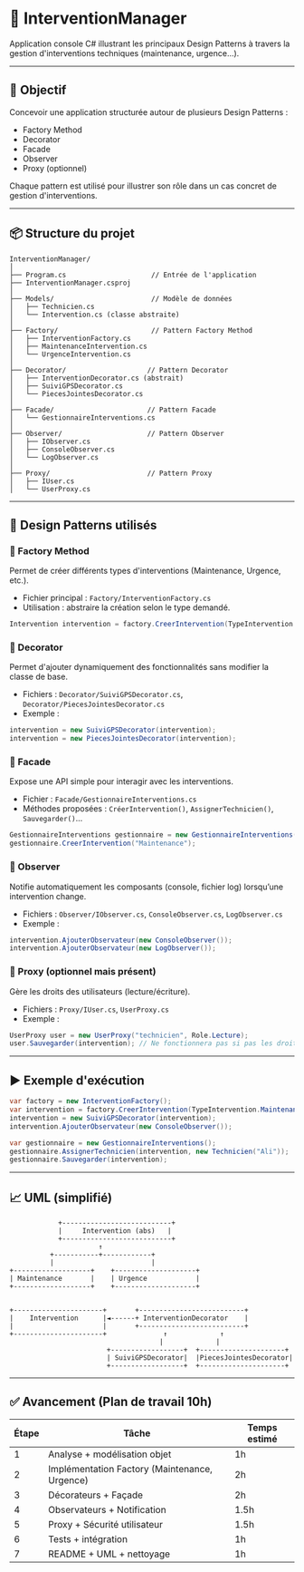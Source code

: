 # 📘 InterventionManager

Application console C# illustrant les principaux Design Patterns à travers la gestion d'interventions techniques (maintenance, urgence...).

---

## 🎯 Objectif
Concevoir une application structurée autour de plusieurs Design Patterns :

- Factory Method
- Decorator
- Facade
- Observer
- Proxy (optionnel)

Chaque pattern est utilisé pour illustrer son rôle dans un cas concret de gestion d'interventions.

---

## 📦 Structure du projet

```text
InterventionManager/
│
├── Program.cs                     // Entrée de l'application
├── InterventionManager.csproj     
│
├── Models/                        // Modèle de données
│   ├── Technicien.cs
│   └── Intervention.cs (classe abstraite)
│
├── Factory/                       // Pattern Factory Method
│   ├── InterventionFactory.cs
│   ├── MaintenanceIntervention.cs
│   └── UrgenceIntervention.cs
│
├── Decorator/                    // Pattern Decorator
│   ├── InterventionDecorator.cs (abstrait)
│   ├── SuiviGPSDecorator.cs
│   └── PiecesJointesDecorator.cs
│
├── Facade/                       // Pattern Facade
│   └── GestionnaireInterventions.cs
│
├── Observer/                     // Pattern Observer
│   ├── IObserver.cs
│   ├── ConsoleObserver.cs
│   └── LogObserver.cs
│
├── Proxy/                        // Pattern Proxy
│   ├── IUser.cs
│   └── UserProxy.cs
```

---

## 🧩 Design Patterns utilisés

### 🔨 Factory Method
Permet de créer différents types d'interventions (Maintenance, Urgence, etc.).

- Fichier principal : `Factory/InterventionFactory.cs`
- Utilisation : abstraire la création selon le type demandé.

```csharp
Intervention intervention = factory.CreerIntervention(TypeIntervention.Maintenance);
```

### 🎁 Decorator
Permet d'ajouter dynamiquement des fonctionnalités sans modifier la classe de base.

- Fichiers : `Decorator/SuiviGPSDecorator.cs`, `Decorator/PiecesJointesDecorator.cs`
- Exemple :
```csharp
intervention = new SuiviGPSDecorator(intervention);
intervention = new PiecesJointesDecorator(intervention);
```

### 🧰 Facade
Expose une API simple pour interagir avec les interventions.

- Fichier : `Facade/GestionnaireInterventions.cs`
- Méthodes proposées : `CréerIntervention()`, `AssignerTechnicien()`, `Sauvegarder()`...

```csharp
GestionnaireInterventions gestionnaire = new GestionnaireInterventions();
gestionnaire.CreerIntervention("Maintenance");
```

### 📣 Observer
Notifie automatiquement les composants (console, fichier log) lorsqu’une intervention change.

- Fichiers : `Observer/IObserver.cs`, `ConsoleObserver.cs`, `LogObserver.cs`
- Exemple :
```csharp
intervention.AjouterObservateur(new ConsoleObserver());
intervention.AjouterObservateur(new LogObserver());
```

### 🔐 Proxy (optionnel mais présent)
Gère les droits des utilisateurs (lecture/écriture).

- Fichiers : `Proxy/IUser.cs`, `UserProxy.cs`
- Exemple :
```csharp
UserProxy user = new UserProxy("technicien", Role.Lecture);
user.Sauvegarder(intervention); // Ne fonctionnera pas si pas les droits
```

---

## ▶️ Exemple d'exécution

```csharp
var factory = new InterventionFactory();
var intervention = factory.CreerIntervention(TypeIntervention.Maintenance);
intervention = new SuiviGPSDecorator(intervention);
intervention.AjouterObservateur(new ConsoleObserver());

var gestionnaire = new GestionnaireInterventions();
gestionnaire.AssignerTechnicien(intervention, new Technicien("Ali"));
gestionnaire.Sauvegarder(intervention);
```

---

## 📈 UML (simplifié)

```
            +---------------------------+
            |     Intervention (abs)   |
            +---------------------------+
                      ↑
          +-----------+------------+
          |                        |
+-------------------+    +--------------------+
| Maintenance       |    | Urgence            |
+-------------------+    +--------------------+


+----------------------+       +--------------------------+
|    Intervention      |◄------+ InterventionDecorator    |
|                      |       +--------------------------+
+----------------------+              ↑             ↑
                                     |             |
                        +------------------+  +---------------------+
                        | SuiviGPSDecorator|  |PiecesJointesDecorator|
                        +------------------+  +---------------------+
```

---

## ✅ Avancement (Plan de travail 10h)

| Étape | Tâche                                               | Temps estimé |
|-------|------------------------------------------------------|--------------|
|   1   | Analyse + modélisation objet                         | 1h           |
|   2   | Implémentation Factory (Maintenance, Urgence)       | 2h           |
|   3   | Décorateurs + Façade                                | 2h           |
|   4   | Observateurs + Notification                         | 1.5h         |
|   5   | Proxy + Sécurité utilisateur                        | 1.5h         |
|   6   | Tests + intégration                                 | 1h           |
|   7   | README + UML + nettoyage                            | 1h           |